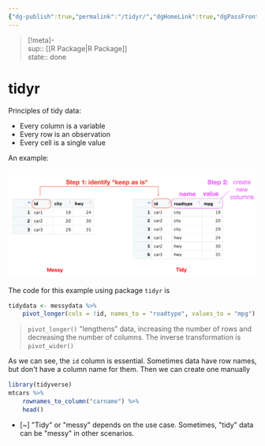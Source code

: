 ```yaml
---
{"dg-publish":true,"permalink":"/tidyr/","dgHomeLink":true,"dgPassFrontmatter":false,"dgShowBacklinks":true,"dgShowLocalGraph":true,"dgShowInlineTitle":true}
---
```


> [!meta]-  
sup:: [[R Package|R Package]]  
state:: done  

# tidyr

Principles of tidy data:

- Every column is a variable
- Every row is an observation
- Every cell is a single value

An example:

![](https://raw.githubusercontent.com/zcysxy/Figurebed/master/img/20221013014825.png)

The code for this example using package `tidyr` is

```r
tidydata <- messydata %>%
    pivot_longer(cols = !id, names_to = "roadtype", values_to = "mpg")
```

> `pivot_longer()` "lengthens" data, increasing the number of rows
     and decreasing the number of columns. The inverse transformation  is `pivot_wider()`

As we can see, the `id` column is essential. Sometimes data have row names, but don't have a column name for them. Then we can create one manually

```r
library(tidyverse)
mtcars %>%
    rownames_to_column("carname") %>%
    head()
```

- [~] "Tidy" or "messy" depends on the use case. Sometimes, "tidy" data can be "messy" in other scenarios.
